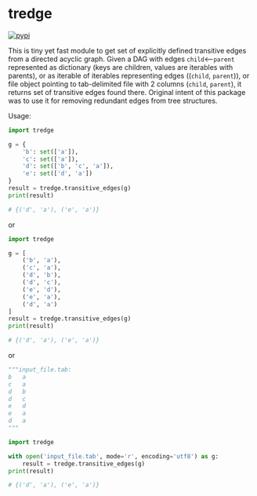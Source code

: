 # tredge

[![pypi][pypi-img]][pypi-url]

[pypi-img]: https://img.shields.io/pypi/v/tredge?style=plastic
[pypi-url]: https://pypi.org/project/tredge/

This is tiny yet fast module to get set of explicitly defined transitive edges from a directed acyclic graph. Given a DAG with edges `child`<--`parent` represented as dictionary (keys are children, values are iterables with parents), or as iterable of iterables representing edges ((`child`, `parent`)), or file object pointing to tab-delimited file with 2 columns (`child`, `parent`), it returns set of transitive edges found there. Original intent of this package was to use it for removing redundant edges from tree structures.

Usage:

```python
import tredge

g = {
    'b': set(['a']),
    'c': set(['a']),
    'd': set(['b', 'c', 'a']),
    'e': set(['d', 'a'])
}
result = tredge.transitive_edges(g)
print(result)

# {('d', 'a'), ('e', 'a')}
```

or

```python
import tredge

g = [
    ('b', 'a'),
    ('c', 'a'),
    ('d', 'b'),
    ('d', 'c'),
    ('e', 'd'),
    ('e', 'a'),
    ('d', 'a')
]
result = tredge.transitive_edges(g)
print(result)

# {('d', 'a'), ('e', 'a')}
```

or

```python
"""input_file.tab:
b	a
c	a
d	b
d	c
e	d
e	a
d	a
"""

import tredge

with open('input_file.tab', mode='r', encoding='utf8') as g:
    result = tredge.transitive_edges(g)
print(result)

# {('d', 'a'), ('e', 'a')}
```
